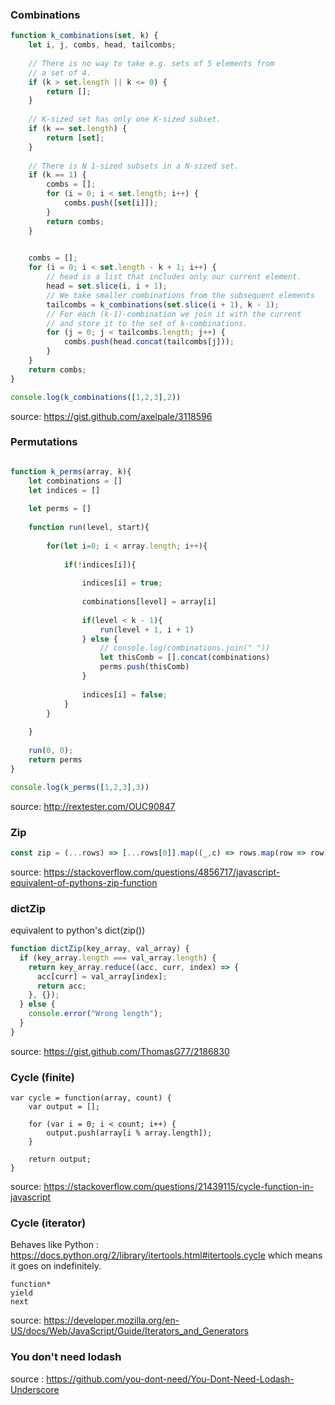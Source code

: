
### Combinations
```javascript
function k_combinations(set, k) {
    let i, j, combs, head, tailcombs;
    
    // There is no way to take e.g. sets of 5 elements from
    // a set of 4.
    if (k > set.length || k <= 0) {
        return [];
    }
    
    // K-sized set has only one K-sized subset.
    if (k == set.length) {
        return [set];
    }
    
    // There is N 1-sized subsets in a N-sized set.
    if (k == 1) {
        combs = [];
        for (i = 0; i < set.length; i++) {
            combs.push([set[i]]);
        }
        return combs;
    }
    

    combs = [];
    for (i = 0; i < set.length - k + 1; i++) {
        // head is a list that includes only our current element.
        head = set.slice(i, i + 1);
        // We take smaller combinations from the subsequent elements
        tailcombs = k_combinations(set.slice(i + 1), k - 1);
        // For each (k-1)-combination we join it with the current
        // and store it to the set of k-combinations.
        for (j = 0; j < tailcombs.length; j++) {
            combs.push(head.concat(tailcombs[j]));
        }
    }
    return combs;
}

console.log(k_combinations([1,2,3],2))
```
source:  https://gist.github.com/axelpale/3118596

### Permutations
```javascript

function k_perms(array, k){
    let combinations = []
    let indices = []
    
    let perms = []
    
    function run(level, start){
    
        for(let i=0; i < array.length; i++){
            
            if(!indices[i]){
            
                indices[i] = true;
                
                combinations[level] = array[i]
                
                if(level < k - 1){
                    run(level + 1, i + 1)
                } else {
                    // console.log(combinations.join(" "))
                    let thisComb = [].concat(combinations)
                    perms.push(thisComb)
                }
                
                indices[i] = false;
            }
        }
        
    }
   
    run(0, 0);
    return perms
}

console.log(k_perms([1,2,3],3))
```
source: http://rextester.com/OUC90847


### Zip
```javascript
const zip = (...rows) => [...rows[0]].map((_,c) => rows.map(row => row[c]))
```
source: https://stackoverflow.com/questions/4856717/javascript-equivalent-of-pythons-zip-function

### dictZip
equivalent to python's dict(zip())
```javascript
function dictZip(key_array, val_array) {
  if (key_array.length === val_array.length) {
    return key_array.reduce((acc, curr, index) => {
      acc[curr] = val_array[index];
      return acc;
    }, {});
  } else {
    console.error("Wrong length");
  }
}
```
source: https://gist.github.com/ThomasG77/2186830

### Cycle (finite)
```
var cycle = function(array, count) {
    var output = [];

    for (var i = 0; i < count; i++) {
        output.push(array[i % array.length]);
    }

    return output;
}
```
source: https://stackoverflow.com/questions/21439115/cycle-function-in-javascript

### Cycle (iterator)
Behaves like Python : https://docs.python.org/2/library/itertools.html#itertools.cycle
which means it goes on indefinitely.
```
function*
yield
next
```
source: https://developer.mozilla.org/en-US/docs/Web/JavaScript/Guide/Iterators_and_Generators

### You don't need lodash

source : https://github.com/you-dont-need/You-Dont-Need-Lodash-Underscore